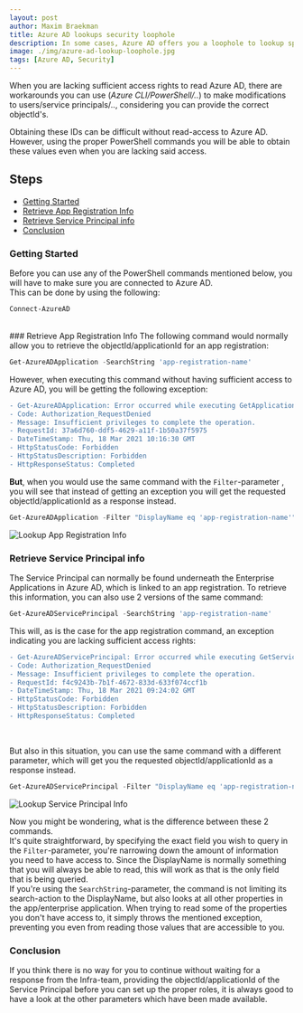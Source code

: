 ```yaml
---
layout: post
author: Maxim Braekman
title: Azure AD lookups security loophole
description: In some cases, Azure AD offers you a loophole to lookup specific app registration info.
image: ./img/azure-ad-lookup-loophole.jpg
tags: [Azure AD, Security]
---
```


When you are lacking sufficient access rights to read Azure AD, there are workarounds you can use (*Azure CLI/PowerShell/..*) to make modifications to users/service principals/.., considering you can provide the correct objectId's.

Obtaining these IDs can be difficult without read-access to Azure AD. However, using the proper PowerShell commands you will be able to obtain these values even when you are lacking said access. 

## Steps
- [Getting Started](#getting-started)
- [Retrieve App Registration Info](#retrieve-app-registration-info)
- [Retrieve Service Principal info](#retrieve-service-principal-info)
- [Conclusion](#conclusion)

### Getting Started
Before you can use any of the PowerShell commands mentioned below, you will have to make sure you are connected to Azure AD.  
This can be done by using the following:  
```powershell
Connect-AzureAD
```  
  
  <br />
### Retrieve App Registration Info
The following command would normally allow you to retrieve the objectId/applicationId for an app registration:  

```powershell
Get-AzureADApplication -SearchString 'app-registration-name'
```

However, when executing this command without having sufficient access to Azure AD, you will be getting the following exception:  
```diff
- Get-AzureADApplication: Error occurred while executing GetApplications
- Code: Authorization_RequestDenied
- Message: Insufficient privileges to complete the operation.
- RequestId: 37a6d760-ddf5-4629-a11f-1b50a37f5975
- DateTimeStamp: Thu, 18 Mar 2021 10:16:30 GMT
- HttpStatusCode: Forbidden
- HttpStatusDescription: Forbidden
- HttpResponseStatus: Completed
```  

**But**, when you would use the same command with the `Filter`-parameter , you will see that instead of getting an exception you will get the requested objectId/applicationId as a response instead.

```powershell
Get-AzureADApplication -Filter "DisplayName eq 'app-registration-name'"
```  

![Lookup App Registration Info](../../../../img/posts/azure-ad-lookup-loophole/lookup-app-registration-info.png)  


### Retrieve Service Principal info
The Service Principal can normally be found underneath the Enterprise Applications in Azure AD, which is linked to an app registration.
To retrieve this information, you can also use 2 versions of the same command:

```powershell
Get-AzureADServicePrincipal -SearchString 'app-registration-name'
```  

This will, as is the case for the app registration command, an exception indicating you are lacking sufficient access rights:  
```diff
- Get-AzureADServicePrincipal: Error occurred while executing GetServicePrincipals
- Code: Authorization_RequestDenied
- Message: Insufficient privileges to complete the operation.
- RequestId: f4c9243b-7b1f-4672-833d-633f074ccf1b
- DateTimeStamp: Thu, 18 Mar 2021 09:24:02 GMT
- HttpStatusCode: Forbidden
- HttpStatusDescription: Forbidden
- HttpResponseStatus: Completed
```  
  <br />


But also in this situation, you can use the same command with a different parameter, which will get you the requested objectId/applicationId as a response instead.  

```powershell
Get-AzureADServicePrincipal -Filter "DisplayName eq 'app-registration-name'"
```  

![Lookup Service Principal Info](../../../../img/posts/azure-ad-lookup-loophole/lookup-service-principal-info.png)  

Now you might be wondering, what is the difference between these 2 commands.  
It's quite straightforward, by specifying the exact field you wish to query in the `Filter`-parameter, you're narrowing down the amount of information you need to have access to. Since the DisplayName is normally something that you will always be able to read, this will work as that is the only field that is being queried.  
If you're using the `SearchString`-parameter, the command is not limiting its search-action to the DisplayName, but also looks at all other properties in the app/enterprise application. When trying to read some of the properties you don't have access to, it simply throws the mentioned exception, preventing you even from reading those values that are accessible to you.  

### Conclusion
If you think there is no way for you to continue without waiting for a response from the Infra-team, providing the objectId/applicationId of the Service Principal before you can set up the proper roles, it is always good to have a look at the other parameters which have been made available.